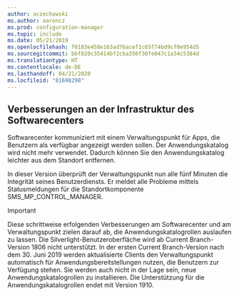 ```yaml
---
author: aczechowski
ms.author: aaroncz
ms.prod: configuration-manager
ms.topic: include
ms.date: 05/21/2019
ms.openlocfilehash: f0103e458e163ad76acef1c65f74bd9cf0e954d5
ms.sourcegitcommit: bbf820c35414bf2cba356f30fe047c1a34c5384d
ms.translationtype: HT
ms.contentlocale: de-DE
ms.lasthandoff: 04/21/2020
ms.locfileid: "81698298"
---
```

## <a name="software-center-infrastructure-improvements"></a><a name="bkmk_swctr"></a> Verbesserungen an der Infrastruktur des Softwarecenters

<!--3555950-->

Softwarecenter kommuniziert mit einem Verwaltungspunkt für Apps, die Benutzern als verfügbar angezeigt werden sollen. Der Anwendungskatalog wird nicht mehr verwendet. Dadurch können Sie den Anwendungskatalog leichter aus dem Standort entfernen.

In dieser Version überprüft der Verwaltungspunkt nun alle fünf Minuten die Integrität seines Benutzerdiensts. Er meldet alle Probleme mittels Statusmeldungen für die Standortkomponente SMS_MP_CONTROL_MANAGER.

> [!Important]  
> Diese schrittweise erfolgenden Verbesserungen am Softwarecenter und am Verwaltungspunkt zielen darauf ab, die Anwendungskatalogrollen auslaufen zu lassen. Die Silverlight-Benutzeroberfläche wird ab Current Branch-Version 1806 nicht unterstützt. In der ersten Current Branch-Version nach dem 30. Juni 2019 werden aktualisierte Clients den Verwaltungspunkt automatisch für Anwendungsbereitstellungen nutzen, die Benutzern zur Verfügung stehen. Sie werden auch nicht in der Lage sein, neue Anwendungskatalogrollen zu installieren. Die Unterstützung für die Anwendungskatalogrollen endet mit Version 1910.  

